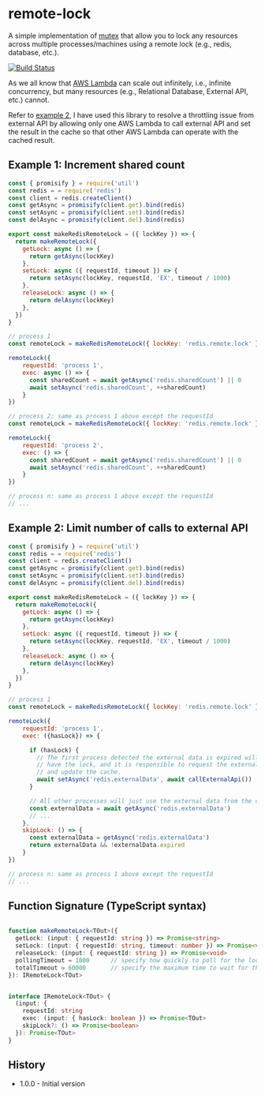 # remote-lock

A simple implementation of [mutex](https://stackoverflow.com/questions/2332765/lock-mutex-semaphore-whats-the-difference) that allow you to lock any resources across multiple processes/machines using a remote lock (e.g., redis, database, etc.).

[![Build Status][1]][2]

As we all know that [AWS Lambda](https://aws.amazon.com/lambda/) can scale out infinitely, i.e., infinite concurrency, but many resources (e.g., Relational Database, External API, etc.) cannot.

Refer to [example 2](#example-2-limit-number-of-calls-to-external-api), I have used this library to resolve a throttling issue from external API by allowing only one AWS Lambda to call external API and set the result in the cache so that other AWS Lambda can operate with the cached result.

## Example 1: Increment shared count

```javascript
const { promisify } = require('util')
const redis = = require('redis')
const client = redis.createClient()
const getAsync = promisify(client.get).bind(redis)
const setAsync = promisify(client.set).bind(redis)
const delAsync = promisify(client.del).bind(redis)

export const makeRedisRemoteLock = ({ lockKey }) => {
  return makeRemoteLock({
    getLock: async () => {
      return getAsync(lockKey)
    },
    setLock: async ({ requestId, timeout }) => {
      return setAsync(lockKey, requestId, 'EX', timeout / 1000)
    },
    releaseLock: async () => {
      return delAsync(lockKey)
    },
  })
}

// process 1
const remoteLock = makeRedisRemoteLock({ lockKey: 'redis.remote.lock' })

remoteLock({
    requestId: 'process 1',
    exec: async () => {
      const sharedCount = await getAsync('redis.sharedCount') || 0
      await setAsync('redis.sharedCount', ++sharedCount)
    }
})

// process 2: same as process 1 above except the requestId
const remoteLock = makeRedisRemoteLock({ lockKey: 'redis.remote.lock' })

remoteLock({
    requestId: 'process 2',
    exec: () => {
      const sharedCount = await getAsync('redis.sharedCount') || 0
      await setAsync('redis.sharedCount', ++sharedCount)
    }
})

// process n: same as process 1 above except the requestId
// ...

```

## Example 2: Limit number of calls to external API

```javascript
const { promisify } = require('util')
const redis = = require('redis')
const client = redis.createClient()
const getAsync = promisify(client.get).bind(redis)
const setAsync = promisify(client.set).bind(redis)
const delAsync = promisify(client.del).bind(redis)

export const makeRedisRemoteLock = ({ lockKey }) => {
  return makeRemoteLock({
    getLock: async () => {
      return getAsync(lockKey)
    },
    setLock: async ({ requestId, timeout }) => {
      return setAsync(lockKey, requestId, 'EX', timeout / 1000)
    },
    releaseLock: async () => {
      return delAsync(lockKey)
    },
  })
}

// process 1
const remoteLock = makeRedisRemoteLock({ lockKey: 'redis.remote.lock' })

remoteLock({
    requestId: 'process 1',
    exec: ({hasLock}) => {

      if (hasLock) {
        // The first process detected the external data is expired will
        // have the lock, and it is responsible to request the external data
        // and update the cache.
        await setAsync('redis.externalData', await callExternalApi())
      }

      // All other processes will just use the external data from the cache.
      const externalData = await getAsync('redis.externalData')
      // ...
    },
    skipLock: () => {
      const externalData = getAsync('redis.externalData')
      return externalData && !externalData.expired
    }
})

// process n: same as process 1 above except the requestId
// ...

```

## Function Signature (TypeScript syntax)

```typescript

function makeRemoteLock<TOut>({
  getLock: (input: { requestId: string }) => Promise<string>
  setLock: (input: { requestId: string, timeout: number }) => Promise<void>
  releaseLock: (input: { requestId: string }) => Promise<void>
  pollingTimeout = 1000      // specify how quickly to poll for the lock (ms)
  totalTimeout = 60000       // specify the maximum time to wait for the lock (ms)
}): IRemoteLock<TOut>


interface IRemoteLock<TOut> {
  (input: {
    requestId: string
    exec: (input: { hasLock: boolean }) => Promise<TOut>
    skipLock?: () => Promise<boolean>
  }): Promise<TOut>
}

```

## History

- 1.0.0 - Initial version

[1]: https://travis-ci.com/engineforce/remote-lock.svg?branch=master
[2]: https://travis-ci.com/engineforce/remote-lock
